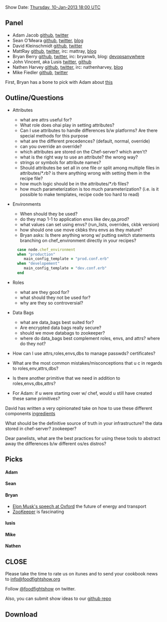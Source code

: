 Show Date:  [Thursday, 10-Jan-2013 18:00 UTC](http://www.timeanddate.com/worldclock/fixedtime.html?msg=Food+Fight+Show+-+Roles%2C+Environments%2C+Attributes%2C+and+Data+Bags&iso=20130110T13&p1=1928)

Panel<a name="panel"></a>
-----

* Adam Jacob [github](https://github.com/adamhjk), [twitter](https://twitter.com/adamhjk)
* Sean O'Meara  [github](https://github.com/someara), [twitter](https://twitter.com/someara), [blog](http://blog.afistfulofservers.net/)
* David Kleinschmidt [github](https://github.com/zobar), [twitter](https://twitter.com/zobar2)
* MattRay [github](http://github.com/mattray), [twitter](http://twitter.com/mattray), irc: mattray, [blog](http://www.leastresistance.net/)
* Bryan Berry [github](http://github.com/bryanwb), [twitter](http://twitter.com/bryanwb), irc: bryanwb, blog: [devopsanywhere](http://devopsanywhere.blogspot.com)
* John Vincent, aka Lusis [twitter](https://twitter.com/#!/lusis), [github](https://github.com/lusis)
* Nathen Harvey [github](http://github.com/nathenharvey), [twitter](http://twitter.com/nathenharvey), irc: nathenharvey, [blog](http://nathenharvey.com)
* Mike Fiedler [github](http://github.com/miketheman), [twitter](http://twitter.com/mikefiedler)

First, Bryan has a bone to pick with Adam about [this](http://twit.tv/show/floss-weekly/219)

Outline/Questions
-----------------

* Attributes
  * what are attrs useful for?
  * What role does ohai play in setting attributes?
  * Can I use attributes to handle differences b/w platforms? Are there special methods for this purpose
  * what are the different precedences? (default, normal, override)
  * can you override an override?
  * which attributes are stored on the Chef-server? which aren't?
  * what is the right way to use an attribute? the wrong way?
  * strings or symbols for attribute names?
  * Should attributes be set all in one file or split among multiple files in attributes/*.rb? is there anything wrong with setting them in the recipe file?
  * how much logic should be in the attributes/*.rb files?
  * how much parameterization is too much parameterization? (i.e. is it possible to make templates, recipe code too hard to read)

* Environments
  * When should they be used?
  * do they map 1-1 to application envs like dev,qa,prod?
  * what values can set using envs? (run_lists, overrides, ckbk version)
  * how should one use move ckbks thru envs as they mature?
  * Bryan asks: Is there anything wrong w/ putting switch statements branching on chef_environment directly 
    in your recipes?
   ```Ruby
     case node.chef_environment
     when "production"
        main_config_template = "prod.conf.erb"
     when "developement"
        main_config_template = "dev.conf.erb"
     end
   ```

* Roles
  * what are they good for?
  * what should they not be used for?
  * why are they so controversial?

* Data Bags
  * what are data_bags best suited for?
  * Are encrypted data bags really secure?
  * should we move databags to zookeeper?
  * where do data_bags best complement roles, envs, and attrs? where do they not?

* How can I use attrs,roles,envs,dbs to manage passwds? certificates?
* What are the most common mistakes/misconceptions that u c in regards to roles,env,attrs,dbs?
* Is there another primitive that we need in addition to roles,envs,dbs,attrs?
* For Adam: if u were starting over w/ chef, would u still have created these same primitives?

David has written a very opinionated take on how to use these different components [ingredients](https://github.com/zobar/ingredients)

What should be the definitive source of truth in your infrastructure? the data stored in chef-server? zookeeper? 

Dear panelists, what are the best practices for using these tools to abstract away the differences b/w different os/es distros?


Picks<a name="picks"></a>
-----

#### Adam  

#### Sean  

#### Bryan  

* [Elon Musk's speech at Oxford](http://www.oxfordmartin.ox.ac.uk/videos/view/211) the future of energy and transport
* [ZooKeeper](http://zookeeper.apache.org) is fascinating

#### lusis  

#### Mike

#### Nathen  



CLOSE
-----

Please take the time to rate us on itunes and to send your cookbook
news to info@foodfightshow.org

Follow [@foodfightshow](http://twitter.com/foodfightshow) on twitter.

Also, you can submit show ideas to our [github repo](https://github.com/foodfight/showz)



Download
--------
  
